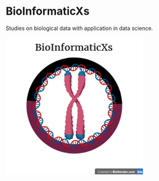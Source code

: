 # BioInformaticXs

Studies on biological data with application in data science.

![BioInformaticXs](images/Simbol.png)
